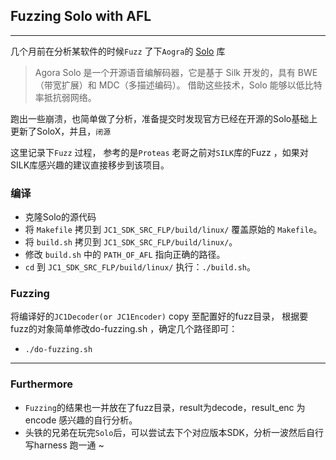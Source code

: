 ## Fuzzing Solo with AFL

---

几个月前在分析某软件的时候`Fuzz` 了下`Aogra`的 [Solo](https://github.com/AgoraIO-Community/Solo) 库<br/>

> Agora Solo 是一个开源语音编解码器，它是基于 Silk 开发的，具有 BWE（带宽扩展）和 MDC（多描述编码）。 借助这些技术，Solo 能够以低比特率抵抗弱网络。

跑出一些崩溃，也简单做了分析，准备提交时发现官方已经在开源的Solo基础上更新了SoloX，并且，`闭源`<br/>

这里记录下`Fuzz` 过程， 参考的是`Proteas` 老哥之前对`SILK`库的Fuzz ，如果对SILK库感兴趣的建议直接移步到该项目。

### 编译

* 克隆Solo的源代码
* 将 `Makefile` 拷贝到 `JC1_SDK_SRC_FLP/build/linux/` 覆盖原始的 `Makefile`。
* 将 `build.sh` 拷贝到 `JC1_SDK_SRC_FLP/build/linux/`。
* 修改 `build.sh` 中的 `PATH_OF_AFL` 指向正确的路径。
* `cd` 到 `JC1_SDK_SRC_FLP/build/linux/` 执行：`./build.sh`。

### Fuzzing

将编译好的`JC1Decoder(or JC1Encoder)`  copy 至配置好的fuzz目录， 根据要fuzz的对象简单修改do-fuzzing.sh ，确定几个路径即可：

* `./do-fuzzing.sh`

---

###  **Furthermore**

* `Fuzzing`的结果也一并放在了fuzz目录，result为decode，result_enc 为encode 感兴趣的自行分析。
* 头铁的兄弟在玩完`Solo`后，可以尝试去下个对应版本SDK，分析一波然后自行写harness 跑一通 ~

